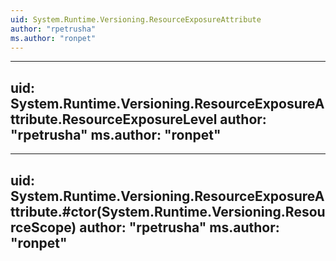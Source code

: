 ```yaml
---
uid: System.Runtime.Versioning.ResourceExposureAttribute
author: "rpetrusha"
ms.author: "ronpet"
---
```


---
uid: System.Runtime.Versioning.ResourceExposureAttribute.ResourceExposureLevel
author: "rpetrusha"
ms.author: "ronpet"
---

---
uid: System.Runtime.Versioning.ResourceExposureAttribute.#ctor(System.Runtime.Versioning.ResourceScope)
author: "rpetrusha"
ms.author: "ronpet"
---
